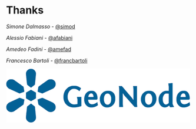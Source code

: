 # Thanks

*Simone Dalmasso* - [@simod](https://github.com/simod)

*Alessio Fabiani* - [@afabiani](https://github.com/afabiani)

*Amedeo Fadini* - [@amefad](https://github.com/amefad)

*Francesco Bartoli* - [@francbartoli](https://github.com/francbartoli)

![GeoNode](css/img/gn_logo.png)
